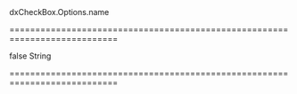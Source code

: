 <!--id-->dxCheckBox.Options.name<!--/id-->
===========================================================================
<!--hidden-->false<!--/hidden-->
<!--type-->String<!--/type-->
===========================================================================

